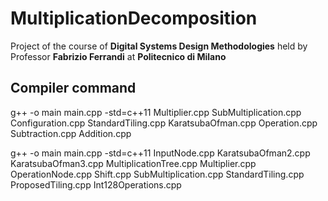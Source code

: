 # MultiplicationDecomposition

Project of the course of __Digital Systems Design Methodologies__ held by Professor __Fabrizio Ferrandi__ at __Politecnico di Milano__

## Compiler command
g++ -o main main.cpp -std=c++11 Multiplier.cpp SubMultiplication.cpp Configuration.cpp StandardTiling.cpp KaratsubaOfman.cpp Operation.cpp Subtraction.cpp Addition.cpp

g++ -o main main.cpp -std=c++11 InputNode.cpp KaratsubaOfman2.cpp KaratsubaOfman3.cpp MultiplicationTree.cpp Multiplier.cpp OperationNode.cpp Shift.cpp SubMultiplication.cpp StandardTiling.cpp ProposedTiling.cpp Int128Operations.cpp
